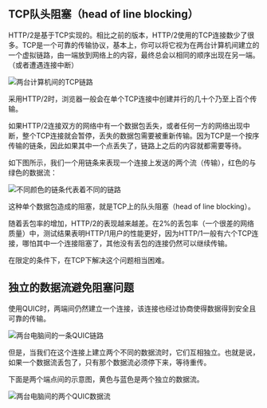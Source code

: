 ## TCP队头阻塞（head of line blocking）

HTTP/2是基于TCP实现的。相比之前的版本，HTTP/2使用的TCP连接数少了很多。TCP是一个可靠的传输协议，基本上，你可以将它视为在两台计算机间建立的一个虚拟链路，由一端放到网络上的内容，最终总会以相同的顺序出现在另一端。（或者遭遇连接中断）

![两台计算机间的TCP链路](../images/tcp-chain.png)

采用HTTP/2时，浏览器一般会在单个TCP连接中创建并行的几十个乃至上百个传输。

如果HTTP/2连接双方的网络中有一个数据包丢失，或者任何一方的网络出现中断，整个TCP连接就会暂停，丢失的数据包需要被重新传输。因为TCP是一个按序传输的链条，因此如果其中一个点丢失了，链路上之后的内容就都需要等待。

如下图所示，我们一个用链条来表现一个连接上发送的两个流（传输），红色的与绿色的数据流：

![不同颜色的链条代表着不同的链路](../images/tcp-chain-streams.png)

这种单个数据包造成的阻塞，就是TCP上的队头阻塞（head of line blocking）。

随着丢包率的增加，HTTP/2的表现越来越差。在2%的丢包率（一个很差的网络质量）中，测试结果表明HTTP/1用户的性能更好，因为HTTP/1一般有六个TCP连接，哪怕其中一个连接阻塞了，其他没有丢包的连接仍然可以继续传输。

在限定的条件下，在TCP下解决这个问题相当困难。

## 独立的数据流避免阻塞问题

使用QUIC时，两端间仍然建立一个连接，该连接也经过协商使得数据得到安全且可靠的传输。

![两台电脑间的一条QUIC链路](../images/tcp-chain.png)

但是，当我们在这个连接上建立两个不同的数据流时，它们互相独立。也就是说，如果一个数据流丢包了，只有那个数据流必须停下来，等待重传。

下面是两个端点间的示意图，黄色与蓝色是两个独立的数据流。

![两台电脑间的两个QUIC数据流](../images/quic-chain-streams.png)
